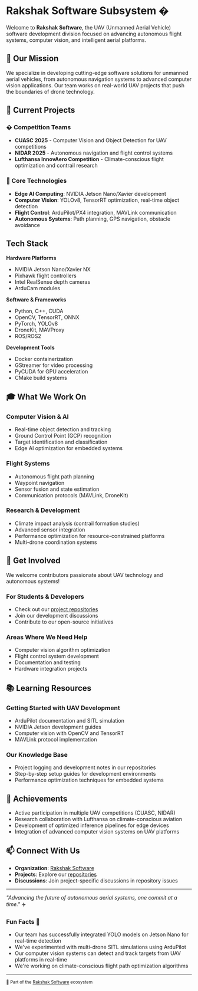 # Rakshak Software Subsystem �

Welcome to **Rakshak Software**, the UAV (Unmanned Aerial Vehicle) software development division focused on advancing autonomous flight systems, computer vision, and intelligent aerial platforms.

## 🎯 Our Mission

We specialize in developing cutting-edge software solutions for unmanned aerial vehicles, from autonomous navigation systems to advanced computer vision applications. Our team works on real-world UAV projects that push the boundaries of drone technology.

## 🚀 Current Projects

### � Competition Teams
- **CUASC 2025** - Computer Vision and Object Detection for UAV competitions
- **NIDAR 2025** - Autonomous navigation and flight control systems
- **Lufthansa InnovAero Competition** - Climate-conscious flight optimization and contrail research

### 🔧 Core Technologies
- **Edge AI Computing**: NVIDIA Jetson Nano/Xavier development
- **Computer Vision**: YOLOv8, TensorRT optimization, real-time object detection
- **Flight Control**: ArduPilot/PX4 integration, MAVLink communication
- **Autonomous Systems**: Path planning, GPS navigation, obstacle avoidance

##  Tech Stack

**Hardware Platforms**
- NVIDIA Jetson Nano/Xavier NX
- Pixhawk flight controllers
- Intel RealSense depth cameras
- ArduCam modules

**Software & Frameworks**
- Python, C++, CUDA
- OpenCV, TensorRT, ONNX
- PyTorch, YOLOv8
- DroneKit, MAVProxy
- ROS/ROS2

**Development Tools**
- Docker containerization
- GStreamer for video processing
- PyCUDA for GPU acceleration
- CMake build systems

## 🎓 What We Work On

### Computer Vision & AI
- Real-time object detection and tracking
- Ground Control Point (GCP) recognition
- Target identification and classification
- Edge AI optimization for embedded systems

### Flight Systems
- Autonomous flight path planning
- Waypoint navigation
- Sensor fusion and state estimation
- Communication protocols (MAVLink, DroneKit)

### Research & Development
- Climate impact analysis (contrail formation studies)
- Advanced sensor integration
- Performance optimization for resource-constrained platforms
- Multi-drone coordination systems

## 🤝 Get Involved

We welcome contributors passionate about UAV technology and autonomous systems!

### For Students & Developers
- Check out our [project repositories](https://github.com/rakshaksoftware?tab=repositories)
- Join our development discussions
- Contribute to our open-source initiatives

### Areas Where We Need Help
- Computer vision algorithm optimization
- Flight control system development
- Documentation and testing
- Hardware integration projects

## 📚 Learning Resources

### Getting Started with UAV Development
- ArduPilot documentation and SITL simulation
- NVIDIA Jetson development guides
- Computer vision with OpenCV and TensorRT
- MAVLink protocol implementation

### Our Knowledge Base
- Project logging and development notes in our repositories
- Step-by-step setup guides for development environments
- Performance optimization techniques for embedded systems

## 🏅 Achievements

- Active participation in multiple UAV competitions (CUASC, NIDAR)
- Research collaboration with Lufthansa on climate-conscious aviation
- Development of optimized inference pipelines for edge devices
- Integration of advanced computer vision systems on UAV platforms

## 📫 Connect With Us

- **Organization**: [Rakshak Software](https://github.com/rakshaksoftware)
- **Projects**: Explore our [repositories](https://github.com/orgs/rakshaksoftware/repositories)
- **Discussions**: Join project-specific discussions in repository issues

---

*"Advancing the future of autonomous aerial systems, one commit at a time."* ✈️

### Fun Facts 🎉
- Our team has successfully integrated YOLO models on Jetson Nano for real-time detection
- We've experimented with multi-drone SITL simulations using ArduPilot
- Our computer vision systems can detect and track targets from UAV platforms in real-time
- We're working on climate-conscious flight path optimization algorithms

---

<sub>🔗 Part of the [Rakshak Software](https://github.com/rakshaksoftware) ecosystem</sub>
